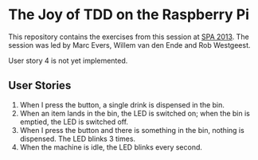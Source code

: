 # The Joy of TDD on the Raspberry Pi #

This repository contains the exercises from this session at [SPA 2013](http://www.spaconference.org).  The session was led by Marc Evers, Willem van den Ende and Rob Westgeest.

User story 4 is not yet implemented.

## User Stories ##

1. When I press the button, a single drink is dispensed in the bin.
2. When an item lands in the bin, the LED is switched on; when the bin is emptied, the LED is switched off.
3. When I press the button and there is something in the bin, nothing is dispensed.  The LED blinks 3 times.
4. When the machine is idle, the LED blinks every second.
